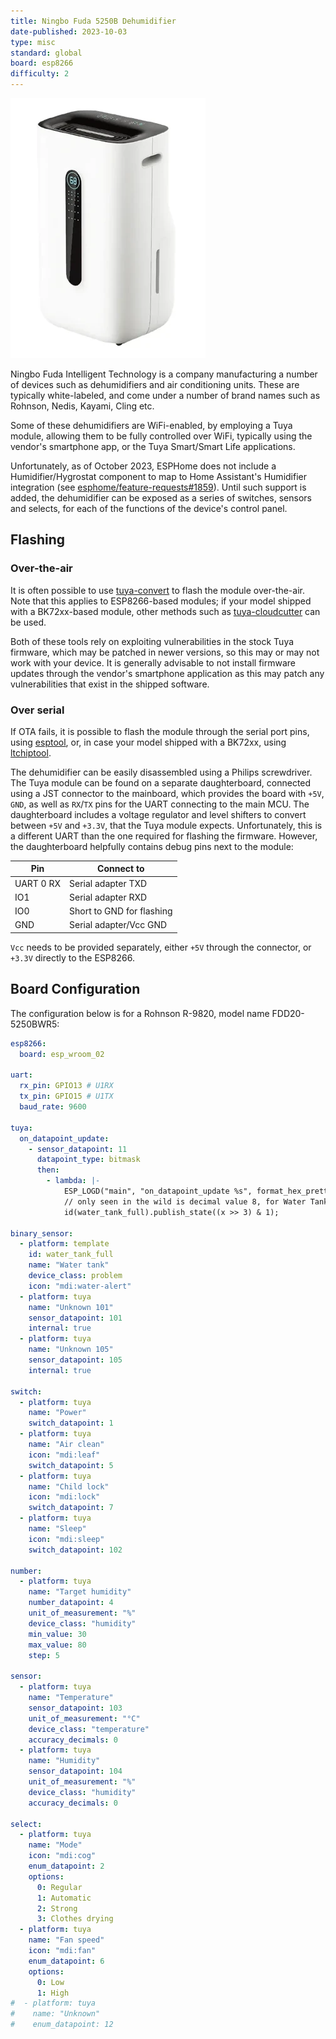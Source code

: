 ```yaml
---
title: Ningbo Fuda 5250B Dehumidifier
date-published: 2023-10-03
type: misc
standard: global
board: esp8266
difficulty: 2
---
```


![The 5250B dehumidifier](5250B.webp "Ningbo Fuda 5250B")

Ningbo Fuda Intelligent Technology is a company manufacturing a number of
devices such as dehumidifiers and air conditioning units. These are typically
white-labeled, and come under a number of brand names such as Rohnson, Nedis,
Kayami, Cling etc.

Some of these dehumidifiers are WiFi-enabled, by employing a Tuya module,
allowing them to be fully controlled over WiFi, typically using the vendor's
smartphone app, or the Tuya Smart/Smart Life applications.

Unfortunately, as of October 2023, ESPHome does not include a
Humidifier/Hygrostat component to map to Home Assistant's Humidifier
integration (see
[esphome/feature-requests#1859](https://github.com/esphome/feature-requests/issues/1859)).
Until such support is added, the dehumidifier can be exposed as a series of
switches, sensors and selects, for each of the functions of the device's
control panel.

## Flashing

### Over-the-air

It is often possible to use [tuya-convert](/guides/tuya-convert/) to flash the
module over-the-air. Note that this applies to ESP8266-based modules; if your
model shipped with a BK72xx-based module, other methods such as
[tuya-cloudcutter](https://github.com/tuya-cloudcutter/tuya-cloudcutter/) can
be used.

Both of these tools rely on exploiting vulnerabilities in the stock Tuya
firmware, which may be patched in newer versions, so this may or may not work
with your device. It is generally advisable to not install firmware updates
through the vendor's smartphone application as this may patch any
vulnerabilities that exist in the shipped software.

### Over serial

If OTA fails, it is possible to flash the module through the serial port pins,
using [esptool](https://github.com/espressif/esptool/), or, in case your model
shipped with a BK72xx, using
[ltchiptool](https://github.com/libretiny-eu/ltchiptool).

The dehumidifier can be easily disassembled using a Philips screwdriver. The
Tuya module can be found on a separate daughterboard, connected using a JST
connector to the mainboard, which provides the board with `+5V`, `GND`, as well
as `RX`/`TX` pins for the UART connecting to the main MCU. The daughterboard
includes a voltage regulator and level shifters to convert between `+5V` and
`+3.3V`, that the Tuya module expects. Unfortunately, this is a different UART
than the one required for flashing the firmware. However, the daughterboard
helpfully contains debug pins next to the module:

| Pin       | Connect to                |
| --------- | ------------------------- |
| UART 0 RX | Serial adapter TXD        |
| IO1       | Serial adapter RXD        |
| IO0       | Short to GND for flashing |
| GND       | Serial adapter/Vcc GND    |

`Vcc` needs to be provided separately, either `+5V` through the connector, or
`+3.3V` directly to the ESP8266.

## Board Configuration

The configuration below is for a Rohnson R-9820, model name FDD20-5250BWR5:

```yaml
esp8266:
  board: esp_wroom_02

uart:
  rx_pin: GPIO13 # U1RX
  tx_pin: GPIO15 # U1TX
  baud_rate: 9600

tuya:
  on_datapoint_update:
    - sensor_datapoint: 11
      datapoint_type: bitmask
      then:
        - lambda: |-
            ESP_LOGD("main", "on_datapoint_update %s", format_hex_pretty(x).c_str());
            // only seen in the wild is decimal value 8, for Water Tank Full
            id(water_tank_full).publish_state((x >> 3) & 1);

binary_sensor:
  - platform: template
    id: water_tank_full
    name: "Water tank"
    device_class: problem
    icon: "mdi:water-alert"
  - platform: tuya
    name: "Unknown 101"
    sensor_datapoint: 101
    internal: true
  - platform: tuya
    name: "Unknown 105"
    sensor_datapoint: 105
    internal: true

switch:
  - platform: tuya
    name: "Power"
    switch_datapoint: 1
  - platform: tuya
    name: "Air clean"
    icon: "mdi:leaf"
    switch_datapoint: 5
  - platform: tuya
    name: "Child lock"
    icon: "mdi:lock"
    switch_datapoint: 7
  - platform: tuya
    name: "Sleep"
    icon: "mdi:sleep"
    switch_datapoint: 102

number:
  - platform: tuya
    name: "Target humidity"
    number_datapoint: 4
    unit_of_measurement: "%"
    device_class: "humidity"
    min_value: 30
    max_value: 80
    step: 5

sensor:
  - platform: tuya
    name: "Temperature"
    sensor_datapoint: 103
    unit_of_measurement: "°C"
    device_class: "temperature"
    accuracy_decimals: 0
  - platform: tuya
    name: "Humidity"
    sensor_datapoint: 104
    unit_of_measurement: "%"
    device_class: "humidity"
    accuracy_decimals: 0

select:
  - platform: tuya
    name: "Mode"
    icon: "mdi:cog"
    enum_datapoint: 2
    options:
      0: Regular
      1: Automatic
      2: Strong
      3: Clothes drying
  - platform: tuya
    name: "Fan speed"
    icon: "mdi:fan"
    enum_datapoint: 6
    options:
      0: Low
      1: High
#  - platform: tuya
#    name: "Unknown"
#    enum_datapoint: 12
```
